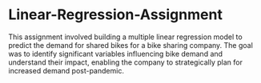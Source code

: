 # Linear-Regression-Assignment
This assignment involved building a multiple linear regression model to predict the demand for shared bikes for a bike sharing company. The goal was to identify significant variables influencing bike demand and understand their impact, enabling the company to strategically plan for increased demand post-pandemic.
